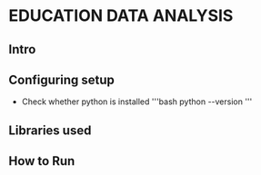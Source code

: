 # EDUCATION DATA ANALYSIS

## Intro

## Configuring setup
- Check whether python is installed
'''bash
python --version
'''

## Libraries used

## How to Run

